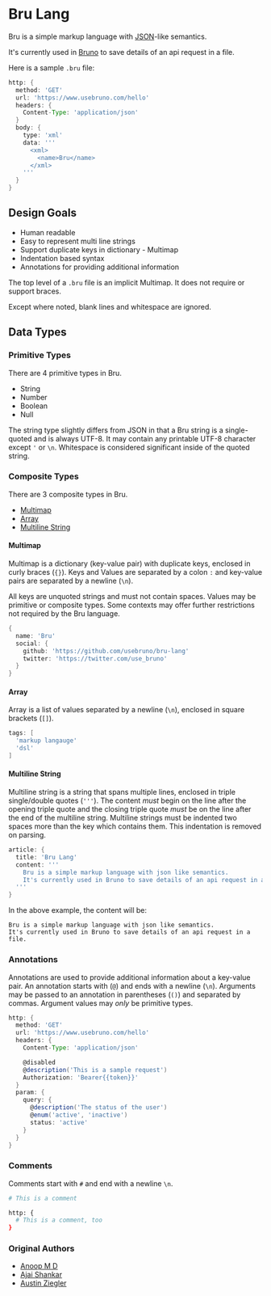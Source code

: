 # Bru Lang

Bru is a simple markup language with [JSON](https://json.org)-like semantics.

It's currently used in [Bruno](https://www.usebruno.com) to save details of an api request in a file.

Here is a sample `.bru` file:
```groovy
http: {
  method: 'GET'
  url: 'https://www.usebruno.com/hello'
  headers: {
    Content-Type: 'application/json'
  }
  body: {
    type: 'xml'
    data: '''
      <xml>
        <name>Bru</name>
      </xml>
    '''
  }
}
```

## Design Goals
* Human readable
* Easy to represent multi line strings
* Support duplicate keys in dictionary - Multimap
* Indentation based syntax
* Annotations for providing additional information

The top level of a `.bru` file is an implicit Multimap. It does not require
or support braces.

Except where noted, blank lines and whitespace are ignored.

## Data Types

### Primitive Types
There are 4 primitive types in Bru.
* String
* Number
* Boolean
* Null

The string type slightly differs from JSON in that a Bru string is
a single-quoted and is always UTF-8. It may contain any printable UTF-8
character except `'` or `\n`. Whitespace is considered significant inside of the
quoted string.

### Composite Types
There are 3 composite types in Bru.
* [Multimap](https://en.wikipedia.org/wiki/Multimap)
* [Array](https://en.wikipedia.org/wiki/Array_data_structure)
* [Multiline String](https://en.wikipedia.org/wiki/Here_document)

#### Multimap
Multimap is a dictionary (key-value pair) with duplicate keys, enclosed in curly braces (`{}`). Keys and Values are separated by a colon `:` and key-value pairs are separated by a newline (`\n`).

All keys are unquoted strings and must not contain spaces. Values may be primitive or composite types. Some contexts may offer further restrictions not required by the Bru language.

```groovy
{
  name: 'Bru'
  social: {
    github: 'https://github.com/usebruno/bru-lang'
    twitter: 'https://twitter.com/use_bruno'
  }
}
```

#### Array
Array is a list of values separated by a newline (`\n`), enclosed in square brackets (`[]`).
```groovy
tags: [
  'markup langauge'
  'dsl'
]
```

#### Multiline String
Multiline string is a string that spans multiple lines, enclosed in triple single/double quotes (`'''`). The
content *must* begin on the line after the opening triple quote and the
closing triple quote *must* be on the line after the end of the multiline
string. Multiline strings must be indented two spaces more than the key
which contains them. This indentation is removed on parsing.

```groovy
article: {
  title: 'Bru Lang'
  content: '''
    Bru is a simple markup language with json like semantics.
    It's currently used in Bruno to save details of an api request in a file.
  '''
}
```

In the above example, the content will be:

```text
Bru is a simple markup language with json like semantics.
It's currently used in Bruno to save details of an api request in a file.
```

### Annotations
Annotations are used to provide additional information about a key-value pair. An annotation starts with (`@`) and ends with a newline (`\n`). Arguments may be passed to an annotation in parentheses (`()`) and separated by commas. Argument values may *only* be primitive types.

```groovy
http: {
  method: 'GET'
  url: 'https://www.usebruno.com/hello'
  headers: {
    Content-Type: 'application/json'

    @disabled
    @description('This is a sample request')
    Authorization: 'Bearer{{token}}'
  }
  param: {
    query: {
      @description('The status of the user')
      @enum('active', 'inactive')
      status: 'active'
    }
  }
}
```


### Comments

Comments start with `#` and end with a newline `\n`.
```bash
# This is a comment

http: {
  # This is a comment, too
}
```

### Original Authors
* [Anoop M D](https://github.com/helloanoop)
* [Ajai Shankar](https://github.com/ajaishankar)
* [Austin Ziegler](https://github.com/halostatue)